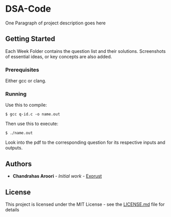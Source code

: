 # DSA-Code

One Paragraph of project description goes here

## Getting Started

Each Week Folder contains the question list and their solutions. Screenshots of essential ideas, or key concepts are also added.

### Prerequisites

Either gcc or clang.

### Running

Use this to compile:
```
$ gcc q-id.c -o name.out
```

Then use this to execute:
```
$ ./name.out
```

Look into the pdf to the corresponding question for its respective inputs and outputs.

## Authors

* **Chandrahas Aroori** - *Initial work* - [Exorust](https://github.com/Exorust)

## License

This project is licensed under the MIT License - see the [LICENSE.md](LICENSE.md) file for details
